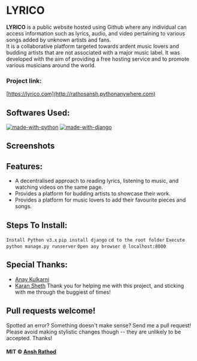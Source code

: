 # LYRICO
**LYRICO** is a public website hosted using Github where any individual can access information such as lyrics, audio, and video pertaining to various songs added by unknown artists and fans.<br>
It is a collaborative platform targeted towards ardent music lovers and budding artists that are not associated with a major music label. It was developed with the aim of providing a free hosting service and to promote various musicians around the world. 
### Project link:
[https://lyrico.com](http://rathosansh.pythonanywhere.com)
## Softwares Used:
[![made-with-python](https://img.shields.io/badge/made%20with-Python-blue)](#)
[![made-with-django](https://img.shields.io/badge/made%20with-Django-blue)](#)
 
## Screenshots

## Features:
- A decentralised approach to reading lyrics, listening to music, and watching videos on the same page.  
- Provides a platform for budding artists to showcase their work. 
- Provides a platform for music lovers to add their favourite pieces and songs. 

## Steps To Install:
`Install Python v3.x`
`pip install django`
`cd to the root folder`
`Execute python manage.py runserver`
`Open any browser @ localhost:8000`

## Special Thanks:
- [Anay Kulkarni](https://github.com/Anay121)
- [Karan Sheth](https://github.com/Korusuke)
Thank you for helping me with this project, and sticking with me through the buggiest of times!

## Pull requests welcome!

Spotted an error? Something doesn't make sense? Send me a pull request! Please avoid making stylistic changes though -- they are unlikely to be accepted. Thanks!

#### MIT © [Ansh Rathod](https://github.com/anshrathod)




